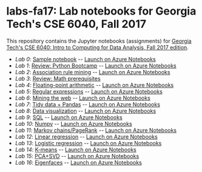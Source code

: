 # labs-fa17: Lab notebooks for Georgia Tech's CSE 6040, Fall 2017

This repository contains the Jupyter notebooks (assignments) for
[Georgia Tech's CSE 6040: Intro to Computing for Data Analysis, Fall
2017 edition](http://cse6040.gatech.edu/fa17).

* *Lab 0*: [Sample notebook](https://github.com/cse6040/labs-fa17/tree/master/lab0-sample) -- [Launch on Azure Notebooks](https://notebooks.azure.com/richie/libraries/cse6040fa17lab0)
* *Lab 1*: [Review: Python Bootcamp](https://github.com/cse6040/labs-fa17/tree/master/lab1-pyboot) -- [Launch on Azure Notebooks](https://notebooks.azure.com/richie/libraries/cse6040fa17lab1)
* *Lab 2*: [Association rule mining](https://github.com/cse6040/labs-fa17/tree/master/lab2-assoc_rule_mining) -- [Launch on Azure Notebooks](https://notebooks.azure.com/richie/libraries/cse6040fa17lab2)
* *Lab 3*: [Review: Math prerequisites](https://github.com/cse6040/labs-fa17/tree/master/lab3-mathrev)
* *Lab 4*: [Floating-point arithmetic](https://github.com/cse6040/labs-fa17/tree/master/lab4-fp) -- [Launch on Azure Notebooks](https://notebooks.azure.com/richie/libraries/cse6040fa17lab4)
* *Lab 5*: [Regular expressions](https://github.com/cse6040/labs-fa17/tree/master/lab5-regex) -- [Launch on Azure Notebooks](https://notebooks.azure.com/richie/libraries/cse6040fa17lab5)
* *Lab 6*: [Mining the web](https://github.com/cse6040/labs-fa17/tree/master/lab6-www) -- [Launch on Azure Notebooks](https://notebooks.azure.com/richie/libraries/cse6040fa17lab6)
* *Lab 7*: [Tidy data + Pandas](https://github.com/cse6040/labs-fa17/tree/master/lab7-tidy-pandas) -- [Launch on Azure Notebooks](https://notebooks.azure.com/richie/libraries/cse6040fa17lab7)
* *Lab 8*: [Data visualization](https://github.com/cse6040/labs-fa17/tree/master/lab8-viz) -- [Launch on Azure Notebooks](https://notebooks.azure.com/richie/libraries/cse6040fa17lab8)
* *Lab 9*: [SQL](https://github.com/cse6040/labs-fa17/tree/master/lab9-sql) -- [Launch on Azure Notebooks](https://notebooks.azure.com/richie/libraries/cse6040fa17lab9)
* *Lab 10*: [Numpy](https://github.com/cse6040/labs-fa17/tree/master/lab10-numpy) -- [Launch on Azure Notebooks](https://notebooks.azure.com/richie/libraries/cse6040fa17lab10)
* *Lab 11*: [Markov chains/PageRank](https://github.com/cse6040/labs-fa17/tree/master/lab11-markov_chains) -- [Launch on Azure Notebooks](https://notebooks.azure.com/richie/libraries/cse6040fa17lab11)
* *Lab 12*: [Linear regression](https://github.com/cse6040/labs-fa17/tree/master/lab12-linreg) -- [Launch on Azure Notebooks](https://notebooks.azure.com/richie/libraries/cse6040fa17lab12)
* *Lab 13*: [Logistic regression](https://github.com/cse6040/labs-fa17/tree/master/lab13-logreg) -- [Launch on Azure Notebooks](https://notebooks.azure.com/richie/libraries/cse6040fa17lab13)
* *Lab 14*: [K-means](https://github.com/cse6040/labs-fa17/tree/master/lab14-kmeans) -- [Launch on Azure Notebooks](https://notebooks.azure.com/richie/libraries/cse6040fa17lab14)
* *Lab 15*: [PCA+SVD](https://github.com/cse6040/labs-fa17/tree/master/lab15-pca-svd) -- [Launch on Azure Notebooks](https://notebooks.azure.com/richie/libraries/cse6040fa17lab15)
* *Lab 16*: [Eigenfaces](https://github.com/cse6040/labs-fa17/tree/master/lab16-eigenfaces) -- [Launch on Azure Notebooks](https://notebooks.azure.com/richie/libraries/cse6040fa17lab16)
